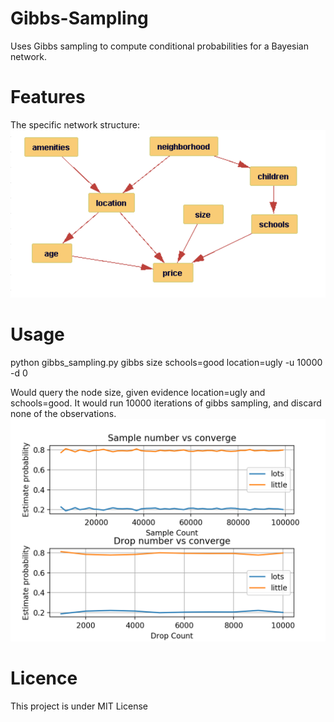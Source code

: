 # Gibbs-Sampling
Uses Gibbs sampling to compute conditional probabilities for a Bayesian network.

# Features
The specific network structure:
![](img/bayesian_network.png)
# Usage

python gibbs_sampling.py gibbs size schools=good location=ugly -u 10000 -d 0

Would query the node size, given evidence location=ugly and schools=good.  It would run 10000 iterations of gibbs sampling, and discard none of the observations.
![](img/result.png) 

# Licence
This project is under MIT License